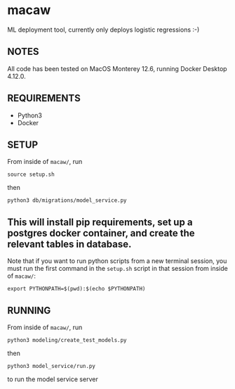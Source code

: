 # macaw
ML deployment tool, currently only deploys logistic regressions :-)

NOTES
-----
All code has been tested on MacOS Monterey 12.6, running Docker Desktop 4.12.0.

REQUIREMENTS
------------

- Python3
- Docker

SETUP
-----

From inside of `macaw/`, run
```
source setup.sh
```
then
```
python3 db/migrations/model_service.py
```

This will install pip requirements,
set up a postgres docker container,
and create the relevant tables in database.
---
Note that if you want to run python scripts from a new
terminal session, you must run the first command in the
`setup.sh` script in that session from inside of `macaw/`:

```
export PYTHONPATH=$(pwd):$(echo $PYTHONPATH)
```

RUNNING
-------
From inside of `macaw/`, run

```
python3 modeling/create_test_models.py
```
then
```
python3 model_service/run.py
```
to run the model service server
